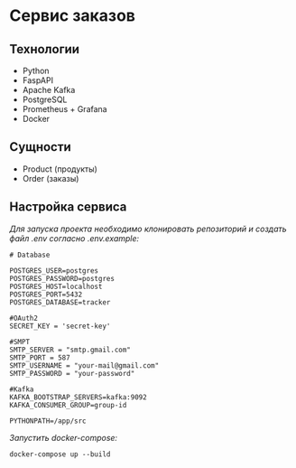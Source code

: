 # Сервис заказов

## Технологии

* Python
* FaspAPI
* Apache Kafka
* PostgreSQL
* Prometheus + Grafana
* Docker

## Сущности

- Product (продукты)
- Order (заказы)

## Настройка сервиса
_Для запуска проекта необходимо клонировать репозиторий и создать файл .env согласно .env.example:_
```
# Database

POSTGRES_USER=postgres
POSTGRES_PASSWORD=postgres
POSTGRES_HOST=localhost
POSTGRES_PORT=5432
POSTGRES_DATABASE=tracker

#OAuth2
SECRET_KEY = 'secret-key'

#SMPT
SMTP_SERVER = "smtp.gmail.com"
SMTP_PORT = 587
SMTP_USERNAME = "your-mail@gmail.com"
SMTP_PASSWORD = "your-password"

#Kafka
KAFKA_BOOTSTRAP_SERVERS=kafka:9092
KAFKA_CONSUMER_GROUP=group-id

PYTHONPATH=/app/src
```

_Запустить docker-compose:_

```
docker-compose up --build
```



